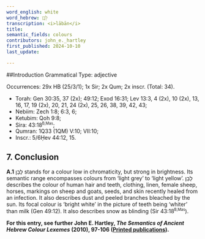 ```yaml
---
word_english: white   
word_hebrew: לָבָן   
transcription: <i>lābān</i>   
title:    
semantic_fields: colours   
contributors: john_e._hartley  
first_published: 2024-10-10     
last_update: 

---
```



##Introduction
Grammatical Type: adjective

Occurrences: 29x HB (25/3/1); 1x Sir; 2x Qum; 2x inscr. (Total: 34).

* Torah: Gen 30:35, 37 (2x); 49:12; Exod 16:31; Lev 13:3, 4 (2x), 10 (2x), 13, 16, 17, 19 (2x), 20, 21, 24 (2x), 25, 26, 38, 39, 42, 43;
* Nebiim: Zech 1:8; 6:3, 6;
* Ketubim: Qoh 9:8;
* Sira: 43:18<sup><small>B,Mas</small></sup>; 
* Qumran: 1Q33 (1QM) V:10; VII:10; 
* Inscr.: 5/6Ḥev 44:12, 15.

## 7. Conclusion

<b>A.1</b> 
<span dir="rtl">לָבָן</span> stands for a colour low in chromaticity, but strong in brightness. Its semantic range encompasses colours from 
‘light grey’ to 
‘light yellow’.
<span dir="rtl">לָבָן</span> describes the colour of human hair and teeth, clothing, linen, female sheep, horses, markings on sheep and goats, seeds, and skin recently healed from an infection. It also describes dust and peeled branches bleached by the sun. Its focal colour is
‘bright white’ in the picture of teeth being 
‘whiter’ than milk (Gen 49:12). It also describes snow as blinding (Sir 43:18<sup><small>B,Mas</small></sup>).


<b>For this entry, see further John E. Hartley, <i>The Semantics of Ancient Hebrew Colour Lexemes</i> (2010), 97-106 (<a href="/store/printed_publications/">Printed publications</a>).</b>





